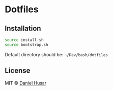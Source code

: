 # Dotfiles

## Installation

```bash
source install.sh
source bootstrap.sh
```

Default directory should be: `~/Dev/bash/dotfiles`

## License
MIT © [Daniel Husar](https://github.com/danielhusar)